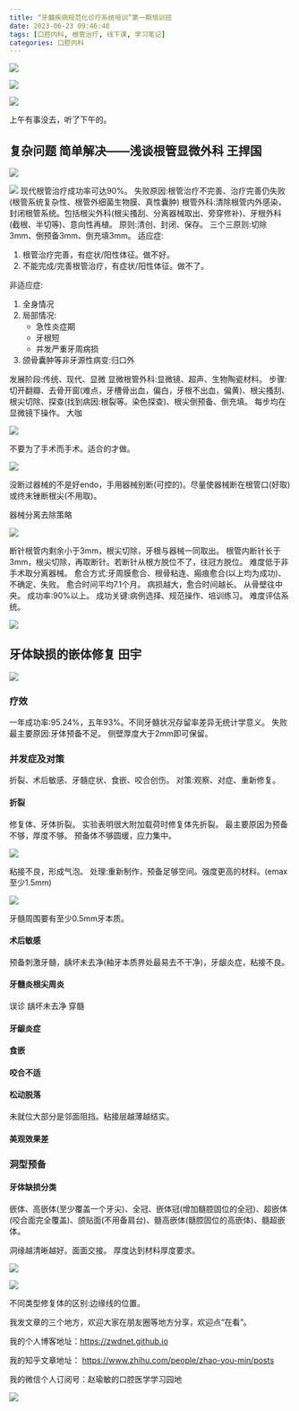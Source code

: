 ```yaml
---
title: “牙髓疾病规范化诊疗系统培训”第一期培训班
date: 2023-06-23 09:46:48
tags: [口腔内科, 根管治疗, 线下课, 学习笔记]
categories: 口腔内科
---
```


![](https://zymblog-1258069789.cos.ap-chengdu.myqcloud.com/blog0392-yxh/01.jpg)


![](https://zymblog-1258069789.cos.ap-chengdu.myqcloud.com/blog0392-yxh/02.jpg)


![](https://zymblog-1258069789.cos.ap-chengdu.myqcloud.com/blog0392-yxh/03.jpg)

上午有事没去，听了下午的。

## 复杂问题 简单解决——浅谈根管显微外科 王捍国

![](https://zymblog-1258069789.cos.ap-chengdu.myqcloud.com/blog0392-yxh/04.jpg)


![](https://zymblog-1258069789.cos.ap-chengdu.myqcloud.com/blog0392-yxh/05.jpg)
现代根管治疗成功率可达90%。
失败原因:根管治疗不完善、治疗完善仍失败(根管系统复杂性、根管外细菌生物膜、真性囊肿)
根管外科:清除根管内外感染，封闭根管系统。包括根尖外科(根尖搔刮、分离器械取出、旁穿修补)、牙根外科(截根、半切等)、意向性再植。
原则:清创、封闭、保存。
三个三原则:切除3mm、倒预备3mm、倒充填3mm。
适应症:
1. 根管治疗完善，有症状/阳性体征。做不好。
2. 不能完成/完善根管治疗，有症状/阳性体征。做不了。

非适应症:
1. 全身情况
2. 局部情况:
    - 急性炎症期
    - 牙根短
    - 并发严重牙周病损
3. 颌骨囊肿等非牙源性病变:归口外

发展阶段:传统、现代、显微
显微根管外科:显微镜、超声、生物陶瓷材料。
步骤:切开翻瓣、去骨开窗(难点，牙槽骨出血，偏白，牙根不出血，偏黄)、根尖搔刮、根尖切除、探查(找到病因:根裂等。染色探查)、根尖倒预备、倒充填。
每步均在显微镜下操作。
大咖

![](https://zymblog-1258069789.cos.ap-chengdu.myqcloud.com/blog0392-yxh/06.jpg)

不要为了手术而手术。适合的才做。

![](https://zymblog-1258069789.cos.ap-chengdu.myqcloud.com/blog0392-yxh/07.jpg)

没断过器械的不是好endo，手用器械别断(可控的)。尽量使器械断在根管口(好取)或终末锉断根尖(不用取)。

器械分离去除策略

![](https://zymblog-1258069789.cos.ap-chengdu.myqcloud.com/blog0392-yxh/08.jpg)

断针根管内剩余小于3mm，根尖切除，牙根与器械一同取出。
根管内断针长于3mm，根尖切除，再取断针。若断针从根方脱位不了，往冠方脱位。
难度低于非手术取分离器械。
愈合方式:牙周膜愈合、根骨粘连、瘢痕愈合(以上均为成功)、不确定、失败。
愈合时间平均7.1个月。
病损越大，愈合时间越长。
从骨壁往中央。
成功率:90%以上。
成功关键:病例选择、规范操作、培训练习。
难度评估系统。

![](https://zymblog-1258069789.cos.ap-chengdu.myqcloud.com/blog0392-yxh/09.jpg)

## 牙体缺损的嵌体修复 田宇

![](https://zymblog-1258069789.cos.ap-chengdu.myqcloud.com/blog0392-yxh/10.jpg)
### 疗效
一年成功率:95.24%，五年93%。不同牙髓状况存留率差异无统计学意义。
失败最主要原因:牙体预备不足。
侧壁厚度大于2mm即可保留。

### 并发症及对策
折裂、术后敏感、牙髓症状、食嵌、咬合创伤。
对策:观察、对症、重新修复。
#### 折裂
修复体、牙体折裂。
实验表明很大附加载荷时修复体先折裂。
最主要原因为预备不够，厚度不够。
预备体不够圆缓，应力集中。

![](https://zymblog-1258069789.cos.ap-chengdu.myqcloud.com/blog0392-yxh/11.jpg)

粘接不良，形成气泡。
处理:重新制作，预备足够空间。强度更高的材料。(emax至少1.5mm)

![](https://zymblog-1258069789.cos.ap-chengdu.myqcloud.com/blog0392-yxh/12.jpg)

牙髓周围要有至少0.5mm牙本质。

#### 术后敏感
预备刺激牙髓，龋坏未去净(釉牙本质界处最易去不干净)，牙龈炎症，粘接不良。

#### 牙髓炎根尖周炎
误诊
龋坏未去净
穿髓

#### 牙龈炎症
#### 食嵌
#### 咬合不适
#### 松动脱落
未就位大部分是邻面阻挡。粘接层越薄越结实。
#### 美观效果差

### 洞型预备
#### 牙体缺损分类
嵌体、高嵌体(至少覆盖一个牙尖)、全冠、嵌体冠(增加髓腔固位的全冠)、超嵌体(咬合面完全覆盖)、颌贴面(不用备肩台)、髓高嵌体(髓腔固位的高嵌体)、髓超嵌体。

洞缘越清晰越好。面面交接。
厚度达到材料厚度要求。


![](https://zymblog-1258069789.cos.ap-chengdu.myqcloud.com/blog0392-yxh/13.jpg)

![](https://zymblog-1258069789.cos.ap-chengdu.myqcloud.com/blog0392-yxh/14.jpg)

不同类型修复体的区别:边缘线的位置。


我发文章的三个地方，欢迎大家在朋友圈等地方分享，欢迎点“在看”。

我的个人博客地址：https://zwdnet.github.io

我的知乎文章地址： https://www.zhihu.com/people/zhao-you-min/posts

我的微信个人订阅号：赵瑜敏的口腔医学学习园地

![](https://zymblog-1258069789.cos.ap-chengdu.myqcloud.com/other/wx.jpg)
